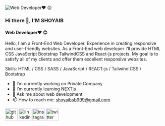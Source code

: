 ![Web Developer❤️ 😍](https://media.licdn.com/dms/image/D4D16AQFn-J4I_yk5Dg/profile-displaybackgroundimage-shrink_350_1400/0/1712232236704?e=1725494400&v=beta&t=hbtslzabeT6yuclDKbG78h_8SkIAqbVgQ7T6M7hzrjs)
### Hi there 👋, I'M SHOYAIB
#### Web Developer❤️ 😍

Hello, I am a Front-End Web Developer. Experience in creating responsive and user-friendly websites. As a Front-End web developer I'll provide HTML CSS JavaScript Bootstrap TailwindCSS and React-js projects. My goal is to satisfy all of my clients and offer them excellent responsive websites.

Skills:  HTML / CSS / SASS / JavaScript /  REACT-js / Tailwind CSS / Bootstrap 

- 🔭 I’m currently working on Private Company 
- 🌱 I’m currently learning NEXTjs 
- 💬 Ask me about web development 
- 📫 How to reach me: shoyaibsb999@gmail.com 


[<img src='https://cdn.jsdelivr.net/npm/simple-icons@3.0.1/icons/github.svg' alt='github' height='40'>](https://github.com/Shoyaib)  [<img src='https://cdn.jsdelivr.net/npm/simple-icons@3.0.1/icons/linkedin.svg' alt='linkedin' height='40'>](https://www.linkedin.com/in/MohammadShoyaib/)  [<img src='https://cdn.jsdelivr.net/npm/simple-icons@3.0.1/icons/instagram.svg' alt='instagram' height='40'>](https://www.instagram.com/mohammad_shoyaib/)  [<img src='https://cdn.jsdelivr.net/npm/simple-icons@3.0.1/icons/twitter.svg' alt='twitter' height='40'>](https://twitter.com/@shoyaibsb999)  



